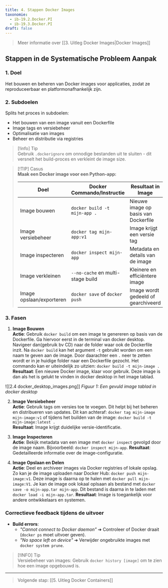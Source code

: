 ```yaml
---
title: 4. Stappen Docker Images
taxonomie:
  - ib-19.2.Docker.PI
  - ib-19.3.Docker.PI
draft: false
---
```


> Meer informatie over [[3. Uitleg Docker Images|Docker Images]]

## Stappen in de Systematische Probleem Aanpak

### 1. Doel
Het bouwen en beheren van Docker images voor applicaties, zodat ze reproduceerbaar en platformonafhankelijk zijn.

### 2. Subdoelen
Splits het proces in subdoelen:
- Het bouwen van een image vanuit een Dockerfile
- Image tags en versiebeheer
- Optimalisatie van images
- Beheer en distributie via registries

> [!info] Tip  
> Gebruik `.dockerignore` om onnodige bestanden uit te sluiten - dit versnelt het build-proces en verkleint de image size.

> [!TIP] Casus  
> **Maak een Docker image voor een Python-app:**
> 
> |Doel|Docker Commando/Instructie|Resultaat in Image|
> |---|---|---|
> |Image bouwen|`docker build -t mijn-app .`|Nieuwe image op basis van Dockerfile|
> |Image versiebeheer|`docker tag mijn-app:v1`|Image krijgt een versie tag|
> |Image inspecteren|`docker inspect mijn-app`|Metadata en details van de image|
> |Image verkleinen|`--no-cache` en multi-stage build|Kleinere en efficiëntere image|
> |Image opslaan/exporteren|`docker save` of `docker push`|Image wordt gedeeld of gearchiveerd|

### 3. Fasen
1. **Image Bouwen**  
    **Actie**: Gebruik `docker build` om een image te genereren op basis van de Dockerfile. Ga hiervoor eerst in de terminal van docker desktop. Navigeer dan(gebruik bv CD) naar de folder waar ook de Dockerfile inzit. Na `docker build` kan het argument `-t` gebruikt worden om een naam te geven aan de image. Door daarachter een `.` neer te zetten wordt er in je huidige folder naar een Dockerfile gezocht. Het commando kan er uiteindelijk zo uitzien: `docker build -t mijn-image .`
	**Resultaat**: Een nieuwe Docker image, klaar voor gebruik. Deze image is dan als het is gelukt te vinden in docker desktop in het image tablad. 

![[2.4 docker_desktop_images.png]]
*Figuur 1: Een gevuld image tablad in docker desktop*
 
2. **Image Versiebeheer**  
    **Actie**: Gebruik tags om versies toe te voegen. Dit helpt bij het beheren en distribueren van updates. Dit kan achteraf: `docker tag mijn-image mijn-image:v1` of tijdens het builden van de image: `docker build -t mijn-image:latest .`  
    **Resultaat**: Image krijgt duidelijke versie-identificatie.

3. **Image Inspecteren**  
    **Actie**: Bekijk metadata van een image met `docker inspect` gevolgd door de image naam. Bijvoorbeeld: `docker inspect mijn-app`.
	**Resultaat**: Gedetailleerde informatie over de image-configuratie.

5. **Image Opslaan en Delen**  
    **Actie**: Deel en archiveer images via Docker registries of lokale opslag. Zo kan je de image uploaden naar Docker Hub: `docker push mijn-image:v1`. Deze image is daarna op te halen met `docker pull mijn-image:V1`. Je kan de image ook lokaal oplsaan als bestand met `docker save -o mijn-app.tar mijn-app`. Dit bestand is daarna in te laden met `docker load -i mijn-app.tar`.
    **Resultaat**: Image is toegankelijk voor andere ontwikkelaars en systemen.

### Correctieve feedback tijdens de uitvoer
- **Build errors**:
    - _"Cannot connect to Docker daemon"_ ➔ Controleer of Docker draait (`docker ps` moet uitvoer geven).
    - _"No space left on device"_ ➔ Verwijder ongebruikte images met `docker system prune`.

> [!INFO] Tip  
> Versiebeheer van images: Gebruik `docker history [image]` om te zien hoe een image opgebouwd is.

---

> Volgende stap: [[5. Uitleg Docker Containers]]